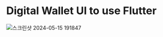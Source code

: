 # Digital Wallet UI to use Flutter
![스크린샷 2024-05-15 191847](https://github.com/jinovative/digital_wallet_UI_flutter/assets/126914439/e69b900f-4255-47a5-a2fc-a6b301a3551a)
